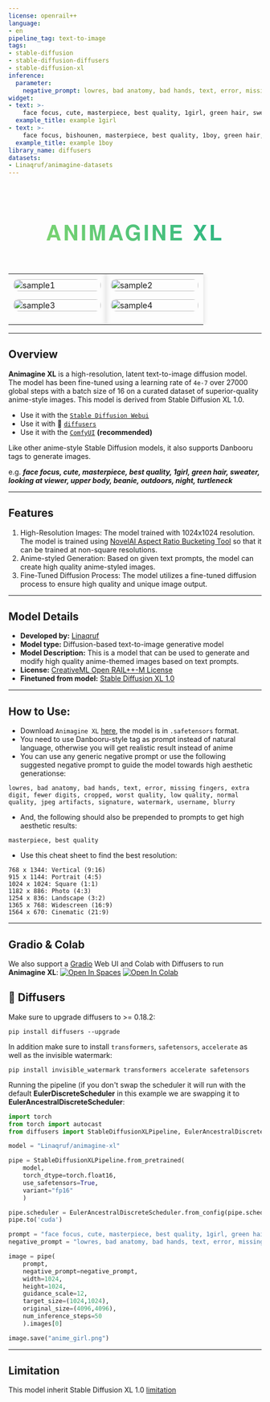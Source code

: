 ```yaml
---
license: openrail++
language:
- en
pipeline_tag: text-to-image
tags:
- stable-diffusion
- stable-diffusion-diffusers
- stable-diffusion-xl
inference: 
  parameter:
    negative_prompt: lowres, bad anatomy, bad hands, text, error, missing fingers, extra digit, fewer digits, cropped, worst quality, low quality, normal quality, jpeg artifacts, signature, watermark, username, blurry
widget:
- text: >-
    face focus, cute, masterpiece, best quality, 1girl, green hair, sweater, looking at viewer, upper body, beanie, outdoors, night, turtleneck
  example_title: example 1girl
- text: >-
    face focus, bishounen, masterpiece, best quality, 1boy, green hair, sweater, looking at viewer, upper body, beanie, outdoors, night, turtleneck
  example_title: example 1boy
library_name: diffusers
datasets:
- Linaqruf/animagine-datasets
---
```


<style>
  .title-container {
    display: flex;
    justify-content: center;
    align-items: center;
    height: 100vh; /* Adjust this value to position the title vertically */
  }
  .title {
    font-size: 3em;
    text-align: center;
    color: #333;
    font-family: 'Helvetica Neue', sans-serif;
    text-transform: uppercase;
    letter-spacing: 0.1em;
    padding: 0.5em 0;
    background: transparent;
  }
  .title span {
    background: -webkit-linear-gradient(45deg, #7ed56f, #28b485);
    -webkit-background-clip: text;
    -webkit-text-fill-color: transparent;
  }
  .custom-table {
    table-layout: fixed;
    width: 100%;
    border-collapse: collapse;
    margin-top: 2em;
  }
  .custom-table td {
    width: 50%;
    vertical-align: top;
    padding: 10px;
    box-shadow: 0px 0px 10px 0px rgba(0,0,0,0.15);
  }
  .custom-image {
    width: 100%;
    height: auto;
    object-fit: cover;
    border-radius: 10px;
    transition: transform .2s; 
    margin-bottom: 1em;
  }
  .custom-image:hover {
    transform: scale(1.05);
  }
</style>

<h1 class="title"><span>Animagine XL</span></h1>

<table class="custom-table">
  <tr>
    <td>
      <a href="https://huggingface.co/Linaqruf/animagine-xl/blob/main/sample_images/image1.png">
        <img class="custom-image" src="https://huggingface.co/Linaqruf/animagine-xl/resolve/main/sample_images/image1.png" alt="sample1">
      </a>
      <a href="https://huggingface.co/Linaqruf/animagine-xl/blob/main/sample_images/image4.png">
        <img class="custom-image" src="https://huggingface.co/Linaqruf/animagine-xl/resolve/main/sample_images/image4.png" alt="sample3">
      </a>
    </td>
    <td>
      <a href="https://huggingface.co/Linaqruf/animagine-xl/blob/main/sample_images/image2.png">
        <img class="custom-image" src="https://huggingface.co/Linaqruf/animagine-xl/resolve/main/sample_images/image2.png" alt="sample2">
      </a>
      <a href="https://huggingface.co/Linaqruf/animagine-xl/blob/main/sample_images/image3.png">
        <img class="custom-image" src="https://huggingface.co/Linaqruf/animagine-xl/resolve/main/sample_images/image3.png" alt="sample4">
      </a>
    </td>
  </tr>
</table>

<hr>

## Overview

**Animagine XL** is a high-resolution, latent text-to-image diffusion model. The model has been fine-tuned using a learning rate of `4e-7` over 27000 global steps with a batch size of 16 on a curated dataset of superior-quality anime-style images. This model is derived from Stable Diffusion XL 1.0.

- Use it with the [`Stable Diffusion Webui`](https://github.com/AUTOMATIC1111/stable-diffusion-webui)
- Use it with 🧨 [`diffusers`](https://huggingface.co/docs/diffusers/index)
- Use it with the [`ComfyUI`](https://github.com/comfyanonymous/ComfyUI) **(recommended)**

Like other anime-style Stable Diffusion models, it also supports Danbooru tags to generate images.

e.g. _**face focus, cute, masterpiece, best quality, 1girl, green hair, sweater, looking at viewer, upper body, beanie, outdoors, night, turtleneck**_

<hr>

## Features

1. High-Resolution Images: The model trained with 1024x1024 resolution. The model is trained using [NovelAI Aspect Ratio Bucketing Tool](https://github.com/NovelAI/novelai-aspect-ratio-bucketing) so that it can be trained at non-square resolutions.
2. Anime-styled Generation: Based on given text prompts, the model can create high quality anime-styled images.
3. Fine-Tuned Diffusion Process: The model utilizes a fine-tuned diffusion process to ensure high quality and unique image output.

<hr>

## Model Details

- **Developed by:** [Linaqruf](https://github.com/Linaqruf)
- **Model type:** Diffusion-based text-to-image generative model
- **Model Description:** This is a model that can be used to generate and modify high quality anime-themed images based on text prompts. 
- **License:** [CreativeML Open RAIL++-M License](https://huggingface.co/stabilityai/stable-diffusion-2/blob/main/LICENSE-MODEL)
- **Finetuned from model:** [Stable Diffusion XL 1.0](https://huggingface.co/stabilityai/stable-diffusion-xl-base-1.0)

<hr>

## How to Use:
- Download `Animagine XL` [here](https://huggingface.co/Linaqruf/animagine-xl/resolve/main/animagine-xl.safetensors), the model is in `.safetensors` format.
- You need to use Danbooru-style tag as prompt instead of natural language, otherwise you will get realistic result instead of anime
- You can use any generic negative prompt or use the following suggested negative prompt to guide the model towards high aesthetic generationse:
```
lowres, bad anatomy, bad hands, text, error, missing fingers, extra digit, fewer digits, cropped, worst quality, low quality, normal quality, jpeg artifacts, signature, watermark, username, blurry
```
- And, the following should also be prepended to prompts to get high aesthetic results:
```
masterpiece, best quality
```
- Use this cheat sheet to find the best resolution:
```
768 x 1344: Vertical (9:16)
915 x 1144: Portrait (4:5)
1024 x 1024: Square (1:1)
1182 x 886: Photo (4:3)
1254 x 836: Landscape (3:2)
1365 x 768: Widescreen (16:9)
1564 x 670: Cinematic (21:9)
```
<hr>

## Gradio & Colab

We also support a [Gradio](https://github.com/gradio-app/gradio) Web UI and Colab with Diffusers to run **Animagine XL**:
[![Open In Spaces](https://camo.githubusercontent.com/00380c35e60d6b04be65d3d94a58332be5cc93779f630bcdfc18ab9a3a7d3388/68747470733a2f2f696d672e736869656c64732e696f2f62616467652f25463025394625413425393725323048756767696e67253230466163652d5370616365732d626c7565)](https://huggingface.co/spaces/Linaqruf/Animagine-XL)
[![Open In Colab](https://colab.research.google.com/assets/colab-badge.svg)](https://colab.research.google.com/#fileId=https%3A//huggingface.co/Linaqruf/animagine-xl/blob/main/Animagine_XL_demo.ipynb)


## 🧨 Diffusers 

Make sure to upgrade diffusers to >= 0.18.2:
```
pip install diffusers --upgrade
```

In addition make sure to install `transformers`, `safetensors`, `accelerate` as well as the invisible watermark:
```
pip install invisible_watermark transformers accelerate safetensors
```

Running the pipeline (if you don't swap the scheduler it will run with the default **EulerDiscreteScheduler** in this example we are swapping it to **EulerAncestralDiscreteScheduler**:
```py
import torch
from torch import autocast
from diffusers import StableDiffusionXLPipeline, EulerAncestralDiscreteScheduler

model = "Linaqruf/animagine-xl"

pipe = StableDiffusionXLPipeline.from_pretrained(
    model, 
    torch_dtype=torch.float16, 
    use_safetensors=True, 
    variant="fp16"
    )

pipe.scheduler = EulerAncestralDiscreteScheduler.from_config(pipe.scheduler.config)
pipe.to('cuda')

prompt = "face focus, cute, masterpiece, best quality, 1girl, green hair, sweater, looking at viewer, upper body, beanie, outdoors, night, turtleneck"
negative_prompt = "lowres, bad anatomy, bad hands, text, error, missing fingers, extra digit, fewer digits, cropped, worst quality, low quality, normal quality, jpeg artifacts, signature, watermark, username, blurry"

image = pipe(
    prompt, 
    negative_prompt=negative_prompt, 
    width=1024,
    height=1024,
    guidance_scale=12,
    target_size=(1024,1024),
    original_size=(4096,4096),
    num_inference_steps=50
    ).images[0]

image.save("anime_girl.png")
```
<hr>

## Limitation 
This model inherit Stable Diffusion XL 1.0 [limitation](https://huggingface.co/stabilityai/stable-diffusion-xl-base-1.0#limitations)
